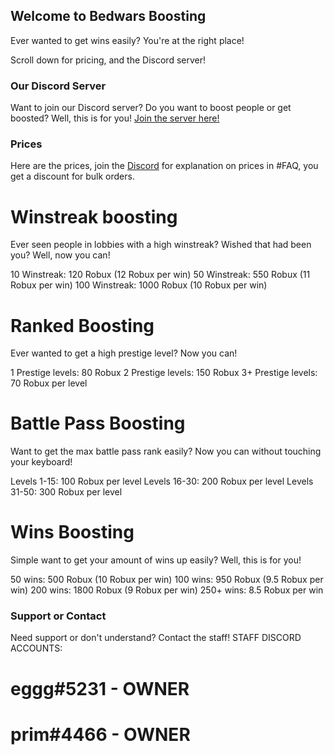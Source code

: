 ## Welcome to Bedwars Boosting

Ever wanted to get wins easily? You're at the right place!

Scroll down for pricing, and the Discord server!

### Our Discord Server
Want to join our Discord server? Do you want to boost people or get boosted? Well, this is for you!
[Join the server here!](https://discord.gg/hUCrRJQy4V)

### Prices

Here are the prices, join the [Discord](https://discord.gg/hUCrRJQy4V) for explanation on prices in #FAQ, you get a discount for bulk orders.

# Winstreak boosting
Ever seen people in lobbies with a high winstreak? Wished that had been you? Well, now you can!

10 Winstreak: 120 Robux (12 Robux per win)
50 Winstreak: 550 Robux (11 Robux per win)
100 Winstreak: 1000 Robux (10 Robux per win)

# Ranked Boosting
Ever wanted to get a high prestige level? Now you can!

1 Prestige levels: 80 Robux
2 Prestige levels: 150 Robux
3+ Prestige levels: 70 Robux per level

# Battle Pass Boosting
Want to get the max battle pass rank easily? Now you can without touching your keyboard!

Levels 1-15: 100 Robux per level
Levels 16-30: 200 Robux per level
Levels 31-50: 300 Robux per level

# Wins Boosting
Simple want to get your amount of wins up easily? Well, this is for you!

50 wins: 500 Robux (10 Robux per win)
100 wins: 950 Robux (9.5 Robux per win)
200 wins: 1800 Robux (9 Robux per win)
250+ wins: 8.5 Robux per win

### Support or Contact

Need support or don't understand? Contact the staff!
STAFF DISCORD ACCOUNTS:
# eggg#5231 - OWNER
# prim#4466 - OWNER
